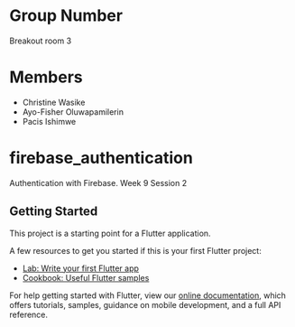 # Group Number 
Breakout room 3 
# Members 
- Christine Wasike 
- Ayo-Fisher Oluwapamilerin 
- Pacis Ishimwe

# firebase_authentication

Authentication with Firebase.  Week 9 Session 2

## Getting Started

This project is a starting point for a Flutter application.

A few resources to get you started if this is your first Flutter project:

- [Lab: Write your first Flutter app](https://flutter.dev/docs/get-started/codelab)
- [Cookbook: Useful Flutter samples](https://flutter.dev/docs/cookbook)

For help getting started with Flutter, view our
[online documentation](https://flutter.dev/docs), which offers tutorials,
samples, guidance on mobile development, and a full API reference.
